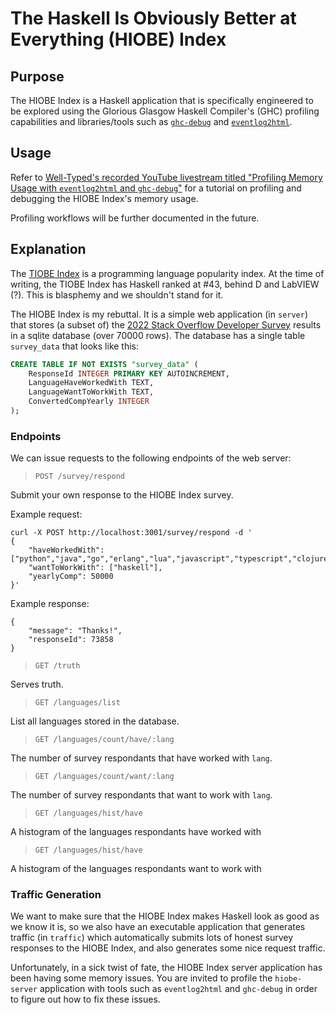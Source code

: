 # The **H**askell **I**s **O**bviously **B**etter at **E**verything (HIOBE) Index

## Purpose

The HIOBE Index is a Haskell application that is specifically engineered to be
explored using the Glorious Glasgow Haskell Compiler's (GHC) profiling
capabilities and libraries/tools such as
[`ghc-debug`](https://gitlab.haskell.org/ghc/ghc-debug) and
[`eventlog2html`](https://github.com/mpickering/eventlog2html).

## Usage

Refer to
[Well-Typed's recorded YouTube livestream titled "Profiling Memory Usage with `eventlog2html` and `ghc-debug`"](https://www.youtube.com/live/nIyaC3JtlyQ?feature=share)
for a tutorial on profiling and debugging the HIOBE Index's memory usage.

Profiling workflows will be further documented in the future.

## Explanation

The [TIOBE Index](https://www.tiobe.com/tiobe-index/) is a programming language
popularity index. At the time of writing, the TIOBE Index has Haskell ranked at
#43, behind D and LabVIEW (?). This is blasphemy and we shouldn't stand for it.

The HIOBE Index is my rebuttal. It is a simple web application (in `server`)
that stores (a subset of) the
[2022 Stack Overflow Developer Survey](https://survey.stackoverflow.co/2022/)
results in a sqlite database (over 70000 rows). The database has a single table
`survey_data` that looks like this:

```sql
CREATE TABLE IF NOT EXISTS "survey_data" (
    ResponseId INTEGER PRIMARY KEY AUTOINCREMENT,
    LanguageHaveWorkedWith TEXT,
    LanguageWantToWorkWith TEXT,
    ConvertedCompYearly INTEGER
);
```

### Endpoints

We can issue requests to the following endpoints of the web server:

> `POST /survey/respond`

Submit your own response to the HIOBE Index survey.

Example request:

```
curl -X POST http://localhost:3001/survey/respond -d '
{
    "haveWorkedWith": ["python","java","go","erlang","lua","javascript","typescript","clojure"],
    "wantToWorkWith": ["haskell"],
    "yearlyComp": 50000
}'
```

Example response:

```
{
    "message": "Thanks!",
    "responseId": 73858
}
```

> `GET /truth`

Serves truth.

> `GET /languages/list`

List all languages stored in the database.

> `GET /languages/count/have/:lang`

The number of survey respondants that have worked with `lang`.

> `GET /languages/count/want/:lang`

The number of survey respondants that want to work with `lang`.

> `GET /languages/hist/have`

A histogram of the languages respondants have worked with

> `GET /languages/hist/have`

A histogram of the languages respondants want to work with

### Traffic Generation

We want to make sure that the HIOBE Index makes Haskell look as good as we know
it is, so we also have an executable application that generates traffic (in
`traffic`) which automatically submits lots of honest survey responses to the
HIOBE Index, and also generates some nice request traffic.

Unfortunately, in a sick twist of fate, the HIOBE Index server application has
been having some memory issues. You are invited to profile the `hiobe-server`
application with tools such as `eventlog2html` and `ghc-debug` in order to
figure out how to fix these issues.
